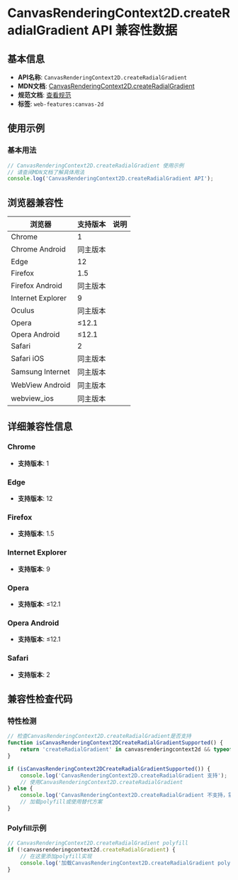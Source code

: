 # CanvasRenderingContext2D.createRadialGradient API 兼容性数据

## 基本信息

- **API名称**: `CanvasRenderingContext2D.createRadialGradient`
- **MDN文档**: [CanvasRenderingContext2D.createRadialGradient](https://developer.mozilla.org/docs/Web/API/CanvasRenderingContext2D/createRadialGradient)
- **规范文档**: [查看规范](https://html.spec.whatwg.org/multipage/canvas.html#dom-context-2d-createradialgradient-dev)
- **标签**: `web-features:canvas-2d`

## 使用示例

### 基本用法

```javascript
// CanvasRenderingContext2D.createRadialGradient 使用示例
// 请查阅MDN文档了解具体用法
console.log('CanvasRenderingContext2D.createRadialGradient API');
```

## 浏览器兼容性

| 浏览器 | 支持版本 | 说明 |
|--------|----------|------|
| Chrome | 1 |  |
| Chrome Android | 同主版本 |  |
| Edge | 12 |  |
| Firefox | 1.5 |  |
| Firefox Android | 同主版本 |  |
| Internet Explorer | 9 |  |
| Oculus | 同主版本 |  |
| Opera | ≤12.1 |  |
| Opera Android | ≤12.1 |  |
| Safari | 2 |  |
| Safari iOS | 同主版本 |  |
| Samsung Internet | 同主版本 |  |
| WebView Android | 同主版本 |  |
| webview_ios | 同主版本 |  |

## 详细兼容性信息

### Chrome

- **支持版本**: 1

### Edge

- **支持版本**: 12

### Firefox

- **支持版本**: 1.5

### Internet Explorer

- **支持版本**: 9

### Opera

- **支持版本**: ≤12.1

### Opera Android

- **支持版本**: ≤12.1

### Safari

- **支持版本**: 2

## 兼容性检查代码

### 特性检测

```javascript
// 检查CanvasRenderingContext2D.createRadialGradient是否支持
function isCanvasRenderingContext2DCreateRadialGradientSupported() {
    return 'createRadialGradient' in canvasrenderingcontext2d && typeof canvasrenderingcontext2d.createRadialGradient === 'function';
}

if (isCanvasRenderingContext2DCreateRadialGradientSupported()) {
    console.log('CanvasRenderingContext2D.createRadialGradient 支持');
    // 使用CanvasRenderingContext2D.createRadialGradient
} else {
    console.log('CanvasRenderingContext2D.createRadialGradient 不支持，需要polyfill');
    // 加载polyfill或使用替代方案
}
```

### Polyfill示例

```javascript
// CanvasRenderingContext2D.createRadialGradient polyfill
if (!canvasrenderingcontext2d.createRadialGradient) {
    // 在这里添加polyfill实现
    console.log('加载CanvasRenderingContext2D.createRadialGradient polyfill');
}
```

